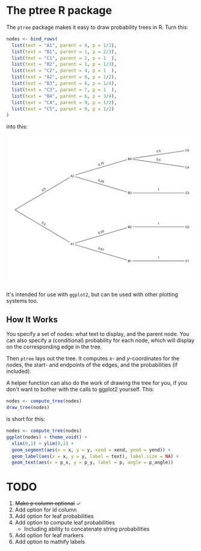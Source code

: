 # The ptree R package

The `ptree` package makes it easy to draw probability trees in R. Turn this:

```r
nodes <- bind_rows(
  list(text = "A1", parent = 0, p = 1/2),
  list(text = "B1", parent = 1, p = 2/3),
  list(text = "C1", parent = 2, p = 1  ),
  list(text = "B2", parent = 1, p = 1/3),
  list(text = "C2", parent = 4, p = 1  ),
  list(text = "A2", parent = 0, p = 1/2),
  list(text = "B3", parent = 6, p = 1/4),
  list(text = "C3", parent = 7, p = 1  ),
  list(text = "B4", parent = 6, p = 3/4),
  list(text = "C4", parent = 9, p = 1/2),
  list(text = "C5", parent = 9, p = 1/2)
)
```

into this:

![](img/Tree.png)

It's intended for use with `ggplot2`, but can be used with other plotting systems too. 


## How It Works

You specify a set of nodes: what text to display, and the parent node. You can also specify a (conditional) probability for each node, which will display on the corresponding edge in the tree.

Then `ptree` lays out the tree. It computes *x*- and *y*-coordinates for the nodes, the start- and endpoints of the edges, and the probabilities (if included).

A helper function can also do the work of drawing the tree for you, if you don't want to bother with the calls to ggplot2 yourself. This:

```r
nodes <- compute_tree(nodes)
draw_tree(nodes)
```

is short for this:

```r
nodes <- compute_tree(nodes)
ggplot(nodes) + theme_void() +
  xlim(0,1) + ylim(0,1) +
  geom_segment(aes(x = x, y = y, xend = xend, yend = yend)) +  
  geom_label(aes(x = x, y = y, label = text), label.size = NA) +
  geom_text(aes(x = p_x, y = p_y, label = p, angle = p_angle))

```

# TODO

1. ~~Make p column optional~~ ✓
2. Add option for id column
3. Add option for leaf probabilities
4. Add option to compute leaf probabilities
    - Including ability to concatenate string probabilities
5. Add option for leaf markers
6. Add option to mathify labels
